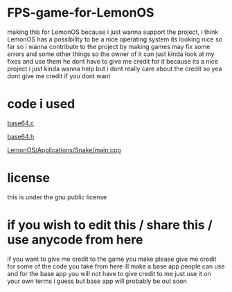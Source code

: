# FPS-game-for-LemonOS
making this for LemonOS because i just wanna support the project, i think LemonOS has a possibility to be a nice operating system its looking nice so far so i wanna contribute to the project by making games may fix some errors and some other things so the owner of it can just kinda look at my fixes and use them he dont have to give me credit for it because its a nice project i just kinda wanna help but i dont really care about the credit so yea dont give me credit if you dont want

# code i used
[base64.c](https://github.com/elzoughby/Base64/blob/master/base64.c)

[base64.h](https://github.com/elzoughby/Base64/blob/master/base64.h)

[LemonOS/Applications/Snake/main.cpp](https://github.com/LemonOSProject/LemonOS/blob/master/Applications/Snake/main.cpp)

# license
this is under the gnu public license

# if you wish to edit this / share this / use anycode from here
if you want to give me credit to the game you make please give me credit for some of the code you take from here ill make a base app people can use and for the base app you will not have to give credit to me just use it on your own terms i guess but base app will probably be out soon
